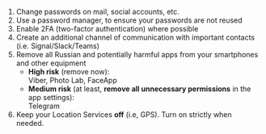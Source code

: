 
1. Change passwords on mail, social accounts, etc.
2. Use a password manager, to ensure your passwords are not reused
3. Enable 2FA (two-factor authentication) where possible
4. Create an additional channel of communication with important contacts (i.e. Signal/Slack/Teams)
5. Remove all Russian and potentially harmful apps from your smartphones and other equipment
   - **High risk** (remove now):  
     Viber, Photo Lab, FaceApp
   - **Medium risk** (at least, **remove all unnecessary permissions** in the app settings):  
     Telegram
6. Keep your Location Services **off** (i.e, GPS). Turn on strictly when needed.
